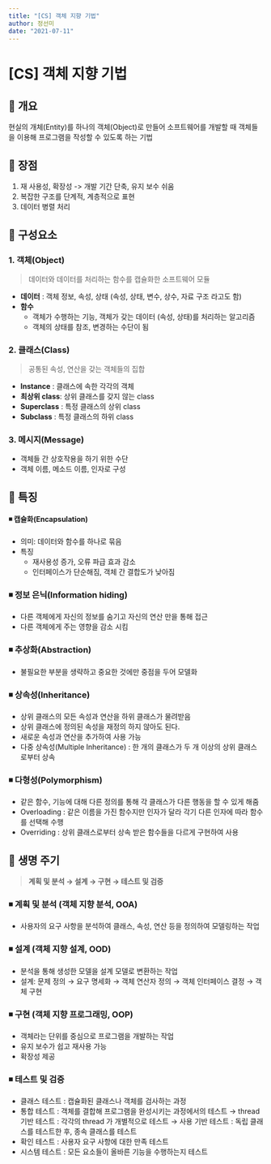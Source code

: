 ```yaml
---
title: "[CS] 객체 지향 기법"
author: 정선미
date: "2021-07-11"
---
```


# [CS] 객체 지향 기법

## 📌 개요

현실의 개체(Entity)를 하나의 객체(Object)로 만들어 소프트웨어를 개발할 때 객체들을 이용해 프로그램을 작성할 수 있도록 하는 기법

## 📌 장점

1.  재 사용성, 확장성 -> 개발 기간 단축, 유지 보수 쉬움
2.  복잡한 구조를 단계적, 계층적으로 표현
3.  데이터 병렬 처리

## 📌 구성요소

### 1. 객체(Object)

> 데이터와 데이터를 처리하는 함수를 캡슐화한 소프트웨어 모듈

- **데이터** : 객체 정보, 속성, 상태 (속성, 상태, 변수, 상수, 자료 구조 라고도 함)
- **함수**
  - 객체가 수행하는 기능, 객체가 갖는 데이터 (속성, 상태)를 처리하는 알고리즘
  - 객체의 상태를 참조, 변경하는 수단이 됨

### 2. 클래스(Class)

> 공통된 속성, 연산을 갖는 객체들의 집합

- **Instance** : 클래스에 속한 각각의 객체
- **최상위 class**: 상위 클래스를 갖지 않는 class
- **Superclass** : 특정 클래스의 상위 class
- **Subclass** : 특정 클래스의 하위 class

### 3. 메시지(Message)

- 객체들 간 상호작용을 하기 위한 수단
- 객체 이름, 메소드 이름, 인자로 구성

## 📌 특징

#### ◾ 캡슐화(Encapsulation)

- 의미: 데이터와 함수를 하나로 묶음
- 특징
  - 재사용성 증가, 오류 파급 효과 감소
  - 인터페이스가 단순해짐, 객체 간 결합도가 낮아짐

### ◾ 정보 은닉(Information hiding)

- 다른 객체에게 자신의 정보를 숨기고 자신의 연산 만을 통해 접근
- 다른 객체에게 주는 영향을 감소 시킴

### ◾ 추상화(Abstraction)

- 불필요한 부분을 생략하고 중요한 것에만 중점을 두어 모델화

### ◾ 상속성(Inheritance)

- 상위 클래스의 모든 속성과 연산을 하위 클래스가 물려받음
- 상위 클래스에 정의된 속성을 재정의 하지 않아도 된다.
- 새로운 속성과 연산을 추가하여 사용 가능
- 다중 상속성(Multiple Inheritance) : 한 개의 클래스가 두 개 이상의 상위 클래스로부터 상속

### ◾ 다형성(Polymorphism)

- 같은 함수, 기능에 대해 다른 정의를 통해 각 클래스가 다른 행동을 할 수 있게 해줌
- Overloading : 같은 이름을 가진 함수지만 인자가 달라 각기 다른 인자에 따라 함수를 선택해 수행
- Overriding : 상위 클래스로부터 상속 받은 함수들을 다르게 구현하여 사용

## 📌 생명 주기

> **계획 및 분석 → 설계 → 구현 → 테스트 및 검증**

### ◾ 계획 및 분석 (객체 지향 분석, OOA)

- 사용자의 요구 사항을 분석하여 클래스, 속성, 연산 등을 정의하여 모델링하는 작업

### ◾ 설계 (객체 지향 설계, OOD)

- 분석을 통해 생성한 모델을 설계 모델로 변환하는 작업
- 설계: 문제 정의 → 요구 명세화 → 객체 연산자 정의 → 객체 인터페이스 결정 → 객체 구현

### ◾ 구현 (객체 지향 프로그래밍, OOP)

- 객체라는 단위를 중심으로 프로그램을 개발하는 작업
- 유지 보수가 쉽고 재사용 가능
- 확장성 제공

### ◾ 테스트 및 검증

- 클래스 테스트 : 캡슐화된 클래스나 객체를 검사하는 과정
- 통합 테스트 : 객체를 결합해 프로그램을 완성시키는 과정에서의 테스트
  → thread 기반 테스트 : 각각의 thread 가 개별적으로 테스트
  → 사용 기반 테스트 : 독립 클래스를 테스트한 후, 종속 클래스를 테스트
- 확인 테스트 : 사용자 요구 사항에 대한 만족 테스트
- 시스템 테스트 : 모든 요소들이 올바른 기능을 수행하는지 테스트
